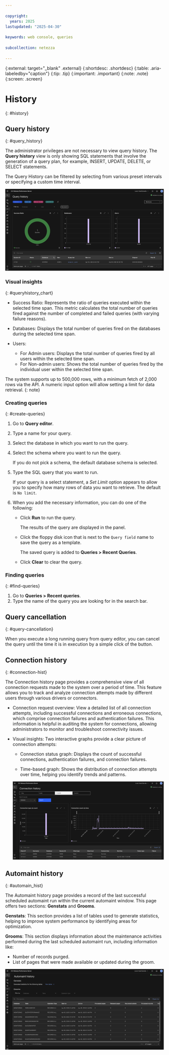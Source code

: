 ```yaml
---

copyright:
  years: 2025
lastupdated: "2025-04-30"

keywords: web console, queries

subcollection: netezza

---
```


{:external: target="_blank" .external}
{:shortdesc: .shortdesc}
{:table: .aria-labeledby="caption"}
{:tip: .tip}
{:important: .important}
{:note: .note}
{:screen: .screen}

# History
{: #history}

## Query history
{: #query_history}

The administrator privileges are not necessary to view query history. The **Query history** view is only showing SQL statements that involve the generation of a query plan, for example, INSERT, UPDATE, DELETE, or SELECT statements.

The Query History can be filtered by selecting from various preset intervals or specifying a custom time interval.

![Query history image](images/query-history.png "Query history")

### Visual insights
{: #queryhistory_chart}

- Success Ratio: Represents the ratio of queries executed within the selected time span. This metric calculates the total number of queries fired against the number of completed and failed queries (with varying failure reasons).
- Databases: Displays the total number of queries fired on the databases during the selected time span.
- Users:

   - For Admin users: Displays the total number of queries fired by all users within the selected time span.
   - For Non-admin users: Shows the total number of queries fired by the individual user within the selected time span.

The system supports up to 500,000 rows, with a minimum fetch of 2,000 rows via the API. A numeric input option will allow setting a limit for data retrieval.
{: note}

### Creating queries
{: #create-queries}

1. Go to **Query editor**.
1. Type a name for your query.
1. Select the database in which you want to run the query.
1. Select the schema where you want to run the query.

   If you do not pick a schema, the default database schema is selected.

1. Type the SQL query that you want to run.

   If your query is a select statement, a *Set Limit* option appears to allow you to specify how many rows of data you want to retrieve. The default is `No limit`.

1. When you add the necessary information, you can do one of the following:

   - Click **Run** to run the query.

     The results of the query are displayed in the panel.

   - Click the floppy disk icon that is next to the `Query field` name to save the query as a template.

     The saved query is added to **Queries > Recent Queries**.

   - Click **Clear** to clear the query.

### Finding queries
{: #find-queries}

1. Go to **Queries > Recent queries**.
1. Type the name of the query you are looking for in the search bar.






## Query cancellation
{: #query-cancellation}

When you execute a long running query from query editor, you can cancel the query until the time it is in execution by a simple click of the button.


## Connection history
{: #connection-hist}

The Connection history page provides a comprehensive view of all connection requests made to the system over a period of time. This feature allows you to track and analyze connection attempts made by different users through various drivers or connectors.

- Connection request overview: View a detailed list of all connection attempts, including successful connections and erroneous connections, which comprise connection failures and authentication failures. This information is helpful in auditing the system for connections, allowing administrators to monitor and troubleshoot connectivity issues.

- Visual insights: Two interactive graphs provide a clear picture of connection attempts:

   - Connection status graph: Displays the count of successful connections, authentication failures, and connection failures.

   - Time-based graph: Shows the distribution of connection attempts over time, helping you identify trends and patterns.

  ![Connection history image](images/Connectionhistory.png "Connection history")

## Automaint history
{: #automain_hist}

The Automaint history page provides a record of the last successful scheduled automaint run within the current automaint window. This page offers two sections: **Genstats** and **Grooms**.

**Genstats**: This section provides a list of tables used to generate statistics, helping to improve system performance by identifying areas for optimization.

**Grooms**: This section displays information about the maintenance activities performed during the last scheduled automaint run, including information like:

- Number of records purged.
- List of pages that were made available or updated during the groom.

 ![Automaint history image](images/automainthistory.png "Automaint history")
